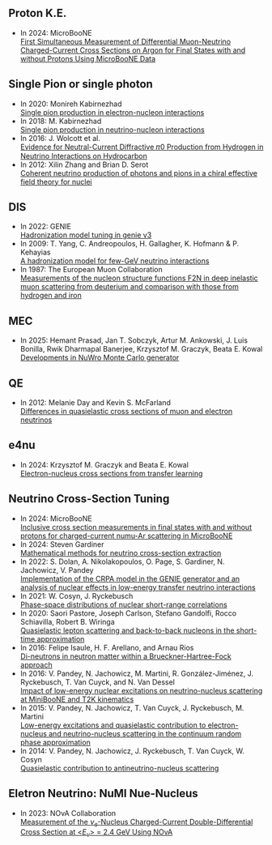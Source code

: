 ## Proton K.E.
- In 2024: MicroBooNE <br />[First Simultaneous Measurement of Differential Muon-Neutrino Charged-Current Cross Sections on Argon for Final States with and without Protons Using MicroBooNE Data](https://journals.aps.org/prl/abstract/10.1103/PhysRevLett.133.041801)

## Single Pion or single photon
- In 2020: Monireh Kabirnezhad  <br> [Single pion production in electron-nucleon interactions](https://journals.aps.org/prd/pdf/10.1103/PhysRevD.102.053009)
- In 2018: M. Kabirnezhad <br> [Single pion production in neutrino-nucleon interactions](https://journals.aps.org/prd/pdf/10.1103/PhysRevD.97.013002)
- In 2016: J. Wolcott et al. <br />[Evidence for Neutral-Current Diffractive 𝜋0 Production from Hydrogen in Neutrino Interactions on Hydrocarbon](https://journals.aps.org/prl/abstract/10.1103/PhysRevLett.117.111801)
- In 2012: Xilin Zhang and Brian D. Serot <br> [Coherent neutrino production of photons and pions in a chiral effective field theory for nuclei](https://journals.aps.org/prc/abstract/10.1103/PhysRevC.86.035504)

## DIS
- In 2022: GENIE <br>  [Hadronization model tuning in genie v3](https://journals.aps.org/prd/abstract/10.1103/PhysRevD.105.012009)
- In 2009: T. Yang, C. Andreopoulos, H. Gallagher, K. Hofmann & P. Kehayias <br> [A hadronization model for few-GeV neutrino interactions](https://link.springer.com/article/10.1140/epjc/s10052-009-1094-z)
- In 1987: The European Muon Collaboration <br> [Measurements of the nucleon structure functions F2N in deep inelastic muon scattering from deuterium and comparison with those from hydrogen and iron](https://www.sciencedirect.com/science/article/abs/pii/0550321387900903?via=ihub)

## MEC
- In 2025: Hemant Prasad, Jan T. Sobczyk, Artur M. Ankowski, J. Luis Bonilla, Rwik Dharmapal Banerjee, Krzysztof M. Graczyk, Beata E. Kowal <br />[Developments in NuWro Monte Carlo generator](https://arxiv.org/abs/2501.11470)

## QE
- In 2012:  Melanie Day and Kevin S. McFarland<br /> [Differences in quasielastic cross sections of muon and electron neutrinos](https://journals.aps.org/prd/abstract/10.1103/PhysRevD.86.053003)

## e4nu

- In 2024: Krzysztof M. Graczyk and Beata E. Kowal <br> [Electron-nucleus cross sections from transfer learning](https://arxiv.org/pdf/2408.09936)

## Neutrino Cross-Section Tuning 
- In 2024: MicroBooNE <br> [Inclusive cross section measurements in final states with and without protons for charged-current numu-Ar scattering in MicroBooNE](https://journals.aps.org/prd/abstract/10.1103/PhysRevD.110.013006)
- In 2024: Steven Gardiner <br> [Mathematical methods for neutrino cross-section extraction](https://arxiv.org/abs/2401.04065)
- In 2022: S. Dolan, A. Nikolakopoulos, O. Page, S. Gardiner, N. Jachowicz, V. Pandey <br> [Implementation of the CRPA model in the GENIE generator and an analysis of nuclear effects in low-energy transfer neutrino interactions](https://arxiv.org/pdf/2110.14601)
- In 2021: W. Cosyn, J. Ryckebusch <br> [Phase-space distributions of nuclear short-range correlations](https://arxiv.org/pdf/2106.01249)
- In 2020: Saori Pastore, Joseph Carlson, Stefano Gandolfi, Rocco Schiavilla, Robert B. Wiringa <br> [Quasielastic lepton scattering and back-to-back nucleons in the short-time approximation](https://arxiv.org/abs/1909.06400)
- In 2016: Felipe Isaule, H. F. Arellano, and Arnau Rios <br> [Di-neutrons in neutron matter within a Brueckner-Hartree-Fock approach](https://journals.aps.org/prc/abstract/10.1103/PhysRevC.94.034004)
- In 2016:   V. Pandey, N. Jachowicz, M. Martini, R. González-Jiménez, J. Ryckebusch, T. Van Cuyck, and N. Van Dessel   <br> [Impact of low-energy nuclear excitations on neutrino-nucleus scattering
at MiniBooNE and T2K kinematics](https://journals.aps.org/prc/pdf/10.1103/PhysRevC.94.054609?casa_token=-xeanjtjFtMAAAAA%3ALrLUOFDbxQE77GiL2T3rJHM4evAFT-hx0hUB-efTR1uYXneT8rJmONewHjma3huvj4VQhcodWmbD-GLd)
- In 2015: V. Pandey, N. Jachowicz, T. Van Cuyck, J. Ryckebusch, M. Martini <br> [Low-energy excitations and quasielastic contribution to electron-nucleus and neutrino-nucleus scattering in the continuum random phase approximation](https://arxiv.org/abs/1412.4624)
- In 2014: V. Pandey, N. Jachowicz, J. Ryckebusch, T. Van Cuyck, W. Cosyn <br>[Quasielastic contribution to antineutrino-nucleus scattering](https://arxiv.org/abs/1310.6885)

## Eletron Neutrino:  NuMI  Nue-Nucleus 
- In 2023: NOvA Collaboration <br> [Measurement of the $`\nu_e`$-Nucleus Charged-Current Double-Differential Cross Section at <$`E_\nu`$> = 2.4 GeV Using NOvA](https://journals.aps.org/prl/pdf/10.1103/PhysRevLett.130.051802)
